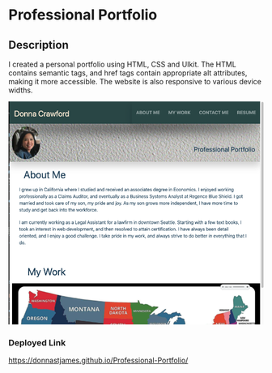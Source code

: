 # Professional Portfolio

## Description

I created a personal portfolio using HTML, CSS and UIkit.  The HTML contains semantic tags, and href tags contain appropriate alt attributes, making it more accessible. The website is also responsive to various device widths.

![Screen Shot of my Project](./Assets/Portfolio.png)

### Deployed Link 

https://donnastjames.github.io/Professional-Portfolio/


